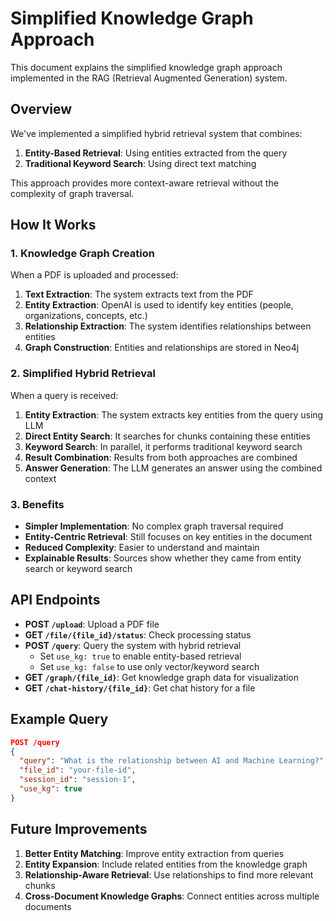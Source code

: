 # Simplified Knowledge Graph Approach

This document explains the simplified knowledge graph approach implemented in the RAG (Retrieval Augmented Generation) system.

## Overview

We've implemented a simplified hybrid retrieval system that combines:
1. **Entity-Based Retrieval**: Using entities extracted from the query
2. **Traditional Keyword Search**: Using direct text matching

This approach provides more context-aware retrieval without the complexity of graph traversal.

## How It Works

### 1. Knowledge Graph Creation

When a PDF is uploaded and processed:

1. **Text Extraction**: The system extracts text from the PDF
2. **Entity Extraction**: OpenAI is used to identify key entities (people, organizations, concepts, etc.)
3. **Relationship Extraction**: The system identifies relationships between entities
4. **Graph Construction**: Entities and relationships are stored in Neo4j

### 2. Simplified Hybrid Retrieval

When a query is received:

1. **Entity Extraction**: The system extracts key entities from the query using LLM
2. **Direct Entity Search**: It searches for chunks containing these entities
3. **Keyword Search**: In parallel, it performs traditional keyword search
4. **Result Combination**: Results from both approaches are combined
5. **Answer Generation**: The LLM generates an answer using the combined context

### 3. Benefits

- **Simpler Implementation**: No complex graph traversal required
- **Entity-Centric Retrieval**: Still focuses on key entities in the document
- **Reduced Complexity**: Easier to understand and maintain
- **Explainable Results**: Sources show whether they came from entity search or keyword search

## API Endpoints

- **POST `/upload`**: Upload a PDF file
- **GET `/file/{file_id}/status`**: Check processing status
- **POST `/query`**: Query the system with hybrid retrieval
  - Set `use_kg: true` to enable entity-based retrieval
  - Set `use_kg: false` to use only vector/keyword search
- **GET `/graph/{file_id}`**: Get knowledge graph data for visualization
- **GET `/chat-history/{file_id}`**: Get chat history for a file

## Example Query

```json
POST /query
{
  "query": "What is the relationship between AI and Machine Learning?",
  "file_id": "your-file-id",
  "session_id": "session-1",
  "use_kg": true
}
```

## Future Improvements

1. **Better Entity Matching**: Improve entity extraction from queries
2. **Entity Expansion**: Include related entities from the knowledge graph
3. **Relationship-Aware Retrieval**: Use relationships to find more relevant chunks
4. **Cross-Document Knowledge Graphs**: Connect entities across multiple documents

